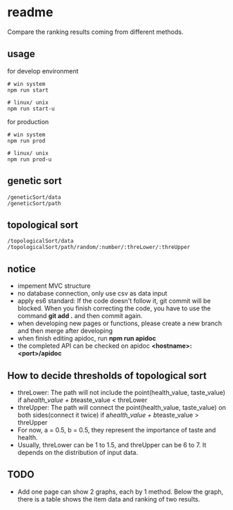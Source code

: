  readme
====

Compare the ranking results coming from different methods.

## usage

for develop environment

```
# win system
npm run start

# linux/ unix
npm run start-u
```

for production

```
# win system
npm run prod

# linux/ unix
npm run prod-u
```

## genetic sort

```
/geneticSort/data
/geneticSort/path
```

## topological sort

```
/topologicalSort/data
/topologicalSort/path/random/:number/:threLower/:threUpper
```

## notice

* impement MVC structure
* no database connection, only use csv as data input
* apply es6 standard: If the code doesn't follow it, git commit will be blocked. When you finish correcting the code, you have to use the command **git add .** and then commit again.
* when developing new pages or functions, please create a new branch and then merge after developing
* when finish editing apidoc, run **npm run apidoc**
* the completed API can be checked on apidoc **\<hostname\>:\<port\>/apidoc**

## How to decide thresholds of topological sort

* threLower: The path will not include the point(health_value, taste_value) if a*health_value + b*teaste_value < threLower 
* threUpper: The path will connect the point(health_value, taste_value) on both sides(connect it twice) if a*health_value + b*teaste_value > threUpper
* For now, a = 0.5, b = 0.5, they represent the importance of taste and health.
* Usually, threLower can be 1 to 1.5, and threUpper can be 6 to 7. It depends on the distribution of input data.

## TODO

* Add one page can show 2 graphs, each by 1 method. Below the graph, there is a table shows the item data and ranking of two results.
